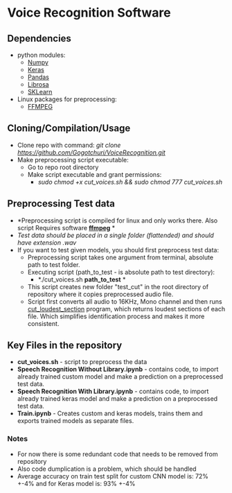 # Voice Recognition Software #

## Dependencies ##
- python modules:
    + [Numpy](https://numpy.org/)
    + [Keras](https://keras.io/)
    + [Pandas](https://pandas.pydata.org/)
    + [Librosa](https://librosa.github.io/librosa/)
    + [SKLearn](https://scikit-learn.org/stable/)
- Linux packages for preprocessing:
    + [FFMPEG](https://www.ffmpeg.org/)
## Cloning/Compilation/Usage ##
- Clone repo with command: *git clone https://github.com/Gogotchuri/VoiceRecognition.git*
- Make preprocessing script executable:
    + Go to repo root directory
    + Make script executable and grant permissions:
        - *sudo chmod +x cut_voices.sh && sudo chmod 777 cut_voices.sh*
 ## Preprocessing Test data ##
 - *Preprocessing script is compiled for linux and only works there. Also script Requires software **[ffmpeg](https://www.ffmpeg.org/)** *
 - *Test data should be placed in a single folder (flattended) and should have extension .wav*
 - If you want to test given models, you should first preprocess test data:
    + Preprocessing script takes one argument from terminal, absolute path to test folder.
    + Executing script (path_to_test - is absolute path to test directory):
        - *./cut_voices.sh **path_to_test** *
    + This script creates new folder "test_cut" in the root directory of repository where it copies preprocessed audio file.
    + Script first converts all audio to 16KHz, Mono channel and then runs [cut_loudest_section](https://github.com/petewarden/extract_loudest_section) program, which returns loudest sections of each file. Which simplifies identification process and makes it more consistent.
 ## Key Files in the repository ##
 - **cut_voices.sh** - script to preprocess the data
 - **Speech Recognition Without Library.ipynb** - contains code, to import already trained custom model and make a prediction on a preprocessed test data.
 - **Speech Recognition With Library.ipynb** - contains code, to import already  trained keras model and make a prediction on a preprocessed test data.
 - **Train.ipynb** - Creates custom and keras models, trains them and exports trained models as separate files.
 ### Notes ###
 - For now there is some redundant code that needs to be removed from repository
 - Also code dumplication is a problem, which should be handled
 - Average accuracy on train test split for custom CNN model is: 72% +-4% and for Keras model is: 93% +-4%
 
